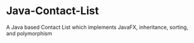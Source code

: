 # Java-Contact-List
A Java based Contact List which implements JavaFX, inheritance, sorting, and polymorphism

